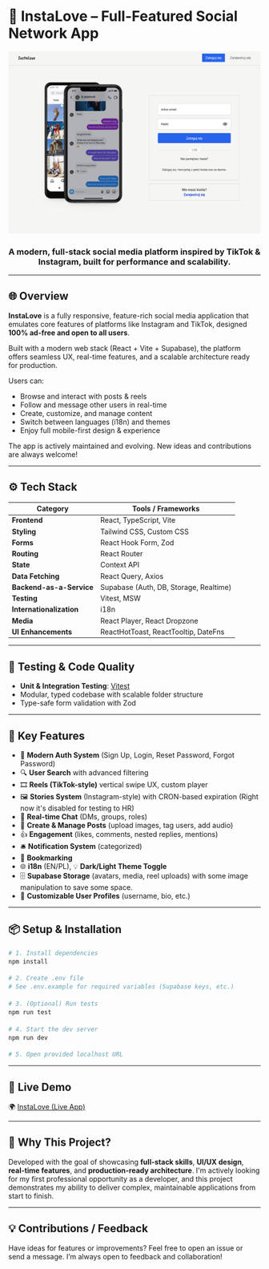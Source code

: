 # 📸 InstaLove – Full-Featured Social Network App

<p align="center">
  <img src="./public/images/design.png" alt="InstaLove preview" />
</p>

<h3 align="center">A modern, full-stack social media platform inspired by TikTok & Instagram, built for performance and scalability.</h3>

---

## 🌐 Overview

**InstaLove** is a fully responsive, feature-rich social media application that emulates core features of platforms like Instagram and TikTok, designed **100% ad-free and open to all users**.

Built with a modern web stack (React + Vite + Supabase), the platform offers seamless UX, real-time features, and a scalable architecture ready for production.

Users can:

- Browse and interact with posts & reels
- Follow and message other users in real-time
- Create, customize, and manage content
- Switch between languages (i18n) and themes
- Enjoy full mobile-first design & experience

The app is actively maintained and evolving. New ideas and contributions are always welcome!

---

## ⚙️ Tech Stack

| Category        | Tools / Frameworks |
|----------------|--------------------|
| **Frontend**   | React, TypeScript, Vite |
| **Styling**    | Tailwind CSS, Custom CSS |
| **Forms**      | React Hook Form, Zod |
| **Routing**    | React Router |
| **State**      | Context API |
| **Data Fetching** | React Query, Axios |
| **Backend-as-a-Service** | Supabase (Auth, DB, Storage, Realtime) |
| **Testing**    | Vitest, MSW |
| **Internationalization** | i18n |
| **Media**      | React Player, React Dropzone |
| **UI Enhancements** | ReactHotToast, ReactTooltip, DateFns |

---

## 🧪 Testing & Code Quality

- **Unit & Integration Testing**: [Vitest](https://vitest.dev/)
- Modular, typed codebase with scalable folder structure
- Type-safe form validation with Zod

---

## 🚀 Key Features

- 🔐 **Modern Auth System** (Sign Up, Login, Reset Password, Forgot Password)
- 🔍 **User Search** with advanced filtering
- 🎞️ **Reels (TikTok-style)** vertical swipe UX, custom player
- 🖼️ **Stories System** (Instagram-style) with CRON-based expiration (Right now it's disabled for testing to HR)
- 💬 **Real-time Chat** (DMs, groups, roles)
- 📸 **Create & Manage Posts** (upload images, tag users, add audio)
- 👍 **Engagement** (likes, comments, nested replies, mentions)
- 🛎️ **Notification System** (categorized)
- 🔖 **Bookmarking**
- 🌐 **i18n** (EN/PL), 💡 **Dark/Light Theme Toggle**
- 🗄️ **Supabase Storage** (avatars, media, reel uploads) with some image manipulation to save some space.
- 👤 **Customizable User Profiles** (username, bio, etc.)

---

## 📦 Setup & Installation

```bash
# 1. Install dependencies
npm install

# 2. Create .env file
# See .env.example for required variables (Supabase keys, etc.)

# 3. (Optional) Run tests
npm run test

# 4. Start the dev server
npm run dev

# 5. Open provided localhost URL
```

---

## 🔗 Live Demo

🌍 [InstaLove (Live App)](https://insta-love-fpfr4ietv-ktcotzs-projects.vercel.app/)

---

## 📣 Why This Project?

Developed with the goal of showcasing **full-stack skills**, **UI/UX design**, **real-time features**, and **production-ready architecture**. I'm actively looking for my first professional opportunity as a developer, and this project demonstrates my ability to deliver complex, maintainable applications from start to finish.

---

## 💡 Contributions / Feedback

Have ideas for features or improvements? Feel free to open an issue or send a message. I’m always open to feedback and collaboration!
